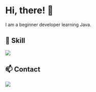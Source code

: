# Hi, there! 👋
I am a beginner developer learning Java.

## 🌱 Skill
<img src="https://img.shields.io/badge/java-FF8C00.svg?style=for-the-badge&logo=java&logoColor=61DAFB" />

## 📫 Contact
<img src="https://img.shields.io/badge/su000823@naver.com-D3D3D3.svg?style=for-the-badge&logo=java&logoColor=61DAFB" />
